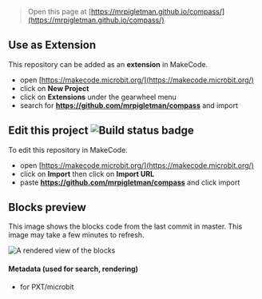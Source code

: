 
> Open this page at [https://mrpigletman.github.io/compass/](https://mrpigletman.github.io/compass/)

## Use as Extension

This repository can be added as an **extension** in MakeCode.

* open [https://makecode.microbit.org/](https://makecode.microbit.org/)
* click on **New Project**
* click on **Extensions** under the gearwheel menu
* search for **https://github.com/mrpigletman/compass** and import

## Edit this project ![Build status badge](https://github.com/mrpigletman/compass/workflows/MakeCode/badge.svg)

To edit this repository in MakeCode.

* open [https://makecode.microbit.org/](https://makecode.microbit.org/)
* click on **Import** then click on **Import URL**
* paste **https://github.com/mrpigletman/compass** and click import

## Blocks preview

This image shows the blocks code from the last commit in master.
This image may take a few minutes to refresh.

![A rendered view of the blocks](https://github.com/mrpigletman/compass/raw/master/.github/makecode/blocks.png)

#### Metadata (used for search, rendering)

* for PXT/microbit
<script src="https://makecode.com/gh-pages-embed.js"></script><script>makeCodeRender("{{ site.makecode.home_url }}", "{{ site.github.owner_name }}/{{ site.github.repository_name }}");</script>
